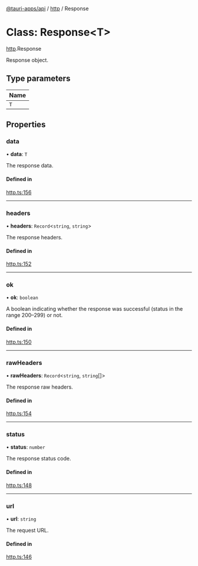 [@tauri-apps/api](../index.md) / [http](../modules/http.md) / Response

# Class: Response<T\>

[http](../modules/http.md).Response

Response object.

## Type parameters

| Name |
| :------ |
| `T` |

## Properties

### data

• **data**: `T`

The response data.

#### Defined in

[http.ts:156](https://github.com/tauri-apps/tauri/blob/fe0cfea/tooling/api/src/http.ts#L156)

___

### headers

• **headers**: `Record`<`string`, `string`\>

The response headers.

#### Defined in

[http.ts:152](https://github.com/tauri-apps/tauri/blob/fe0cfea/tooling/api/src/http.ts#L152)

___

### ok

• **ok**: `boolean`

A boolean indicating whether the response was successful (status in the range 200–299) or not.

#### Defined in

[http.ts:150](https://github.com/tauri-apps/tauri/blob/fe0cfea/tooling/api/src/http.ts#L150)

___

### rawHeaders

• **rawHeaders**: `Record`<`string`, `string`[]\>

The response raw headers.

#### Defined in

[http.ts:154](https://github.com/tauri-apps/tauri/blob/fe0cfea/tooling/api/src/http.ts#L154)

___

### status

• **status**: `number`

The response status code.

#### Defined in

[http.ts:148](https://github.com/tauri-apps/tauri/blob/fe0cfea/tooling/api/src/http.ts#L148)

___

### url

• **url**: `string`

The request URL.

#### Defined in

[http.ts:146](https://github.com/tauri-apps/tauri/blob/fe0cfea/tooling/api/src/http.ts#L146)
